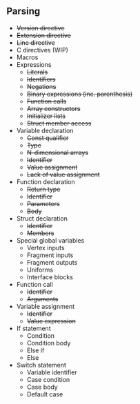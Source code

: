 ## Parsing
- ~~Version directive~~
- ~~Extension directive~~
- ~~Line directive~~
- C directives (WIP)
- Macros
- Expressions
    - ~~Literals~~
    - ~~Identifiers~~
    - ~~Negations~~
    - ~~Binary expressions (inc. parenthesis)~~
    - ~~Function calls~~
    - ~~Array constructors~~
    - ~~Initializer lists~~
    - ~~Struct member access~~
- Variable declaration
    - ~~Const qualifier~~
    - ~~Type~~
    - ~~N-dimensional arrays~~
    - ~~Identifier~~
    - ~~Value assignment~~
    - ~~Lack of value assignment~~
- Function declaration
    - ~~Return type~~
    - ~~Identifier~~
    - ~~Parameters~~
    - ~~Body~~
- Struct declaration
    - ~~Identifier~~
    - ~~Members~~
- Special global variables
    - Vertex inputs
    - Fragment inputs
    - Fragment outputs
    - Uniforms
    - Interface blocks
- Function call
    - ~~Identifier~~
    - ~~Arguments~~
- Variable assignment
    - ~~Identifier~~
    - ~~Value expression~~
- If statement
    - Condition
    - Condition body
    - Else if
    - Else
- Switch statement
    - Variable identifier
    - Case condition
    - Case body
    - Default case